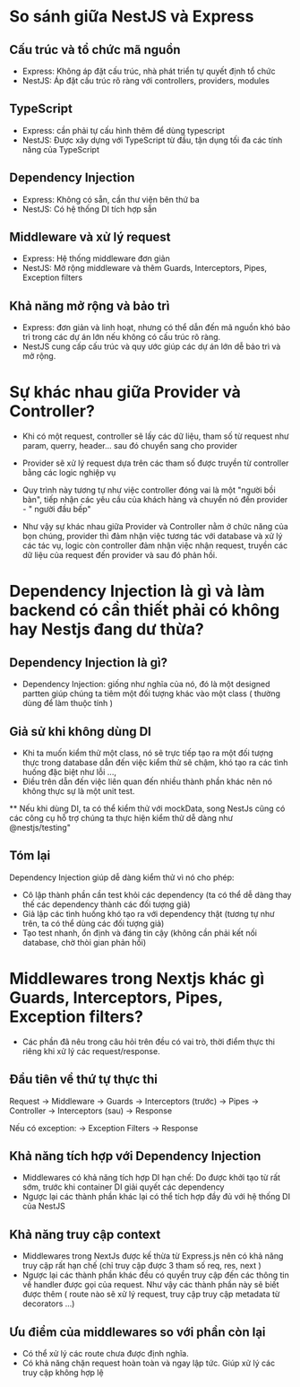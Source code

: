 # So sánh giữa NestJS và Express
## Cấu trúc và tổ chức mã nguồn
- Express: Không áp đặt cấu trúc, nhà phát triển tự quyết định tổ chức
- NestJS: Áp đặt cấu trúc rõ ràng với controllers, providers, modules
## TypeScript
- Express: cần phải tự cấu hình thêm để dùng typescript
- NestJS: Được xây dựng với TypeScript từ đầu, tận dụng tối đa các tính năng của TypeScript
## Dependency Injection
- Express: Không có sẵn, cần thư viện bên thứ ba
- NestJS: Có hệ thống DI tích hợp sẵn
##  Middleware và xử lý request
- Express: Hệ thống middleware đơn giản
- NestJS: Mở rộng middleware và thêm Guards, Interceptors, Pipes, Exception filters
## Khả năng mở rộng và bảo trì
- Express: đơn giản và linh hoạt, nhưng có thể dẫn đến mã nguồn khó bảo trì trong các dự án lớn nếu không có cấu trúc rõ ràng.
- NestJS cung cấp cấu trúc và quy ước giúp các dự án lớn dễ bảo trì và mở rộng. 


# Sự khác nhau giữa Provider và Controller?
- Khi có một request, controller sẽ lấy các dữ liệu, tham số từ request như param, querry, header... sau đó chuyển sang cho provider  
- Provider sẽ xử lý request dựa trên các tham số được truyền từ controller bằng các logic nghiệp vụ
- Quy trình này tương tự như việc controller đóng vai là một "người bồi bàn", tiếp nhận các yêu cầu của khách hàng và chuyển nó đến provider - " người đầu bếp"

- Như vậy sự khác nhau giữa Provider và Controller nằm ở chức năng của bọn chúng, provider thì đảm nhận việc tương tác với database và xử lý các tác vụ, logic còn controller đảm nhận việc nhận request, truyền các dữ liệu của request đến provider và sau đó phản hồi.  

# Dependency Injection là gì và làm backend có cần thiết phải có không hay Nestjs đang dư thừa?
## Dependency Injection là gì?
- Dependency Injection: giống như nghĩa của nó, đó là một designed partten giúp chúng ta tiêm một đối tượng khác vào một class ( thường dùng để làm thuộc tính )

## Giả sử khi không dùng DI
- Khi ta muốn kiểm thử một class, nó sẽ trực tiếp tạo ra một đối tượng thực trong database dẫn đến việc kiểm thử sẽ chậm, khó tạo ra các tình huống đặc biệt như lỗi ...,
- Điều trên dẫn đến việc liên quan đến nhiều thành phần khác nên nó không thực sự là một unit test.

** Nếu khi dùng DI, ta có thể kiểm thử với mockData, song NestJs cũng có các công cụ hỗ trợ chúng ta thực hiện kiểm thử dễ dàng như @nestjs/testing"

## Tóm lại 
Dependency Injection giúp dễ dàng kiểm thử vì nó cho phép:
- Cô lập thành phần cần test khỏi các dependency (ta có thể dễ dàng thay thế các dependency thành các đối tượng giả)
- Giả lập các tình huống khó tạo ra với dependency thật (tương tự như trên, ta có thể dùng các đối tượng giả)
- Tạo test nhanh, ổn định và đáng tin cậy (không cần phải kết nối database, chờ thòi gian phản hồi)

# Middlewares trong Nextjs khác gì Guards, Interceptors, Pipes, Exception filters?
- Các phần đã nêu trong câu hỏi trên đều có vai trò, thời điểm thực thi riêng khi xử lý các request/response.
## Đầu tiên về thứ tự thực thi
Request → Middleware → Guards → Interceptors (trước) → Pipes → Controller → Interceptors (sau) → Response

Nếu có exception: → Exception Filters → Response

## Khả năng tích hợp với Dependency Injection
- Middlewares có khả năng tích hợp DI hạn chế: Do được khởi tạo từ rất sớm, trước khi container DI giải quyết các dependency
- Ngược lại các thành phần khác lại có thể tích hợp đầy đủ với hệ thống DI của NestJS

## Khả năng truy cập context
- Middlewares trong NextJs được kế thừa từ Express.js nên có khả năng truy cập rất hạn chế (chỉ truy cập được 3 tham số req, res, next )
- Ngược lại các thành phần khác đều có quyền truy cập đến các thông tin về handler được gọi của request. Như vậy các thành phần này sẽ biết được thêm ( route nào sẽ xử lý request, truy cập  truy cập metadata từ decorators ...)

## Ưu điểm của middlewares so với phần còn lại
- Có thể xử lý các route chưa được định nghĩa.
- Có khả năng chặn request hoàn toàn và ngay lập tức. Giúp xử lý các truy cập không hợp lệ 